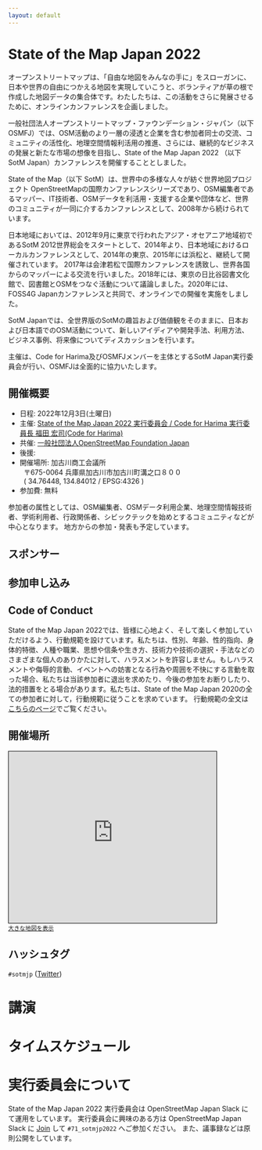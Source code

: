 ```yaml
---
layout: default
---
```


# State of the Map Japan 2022

オープンストリートマップは、「自由な地図をみんなの手に」をスローガンに、日本や世界の自由につかえる地図を実現していこうと、ボランティアが草の根で作成した地図データの集合体です。わたしたちは、この活動をさらに発展させるために、オンラインカンファレンスを企画しました。

一般社団法人オープンストリートマップ・ファウンデーション・ジャパン（以下OSMFJ）では、OSM活動のより一層の浸透と企業を含む参加者同士の交流、コミュニティの活性化、地理空間情報利活用の推進、さらには、継続的なビジネスの発展と新たな市場の想像を目指し、State of the Map Japan 2022 （以下SotM Japan）カンファレンスを開催することとしました。

State of the Map（以下 SotM）は、世界中の多様な人々が紡ぐ世界地図プロジェクト OpenStreetMapの国際カンファレンスシリーズであり、OSM編集者であるマッパー、IT技術者、OSMデータを利活用・支援する企業や団体など、世界のコミュニティが一同に介するカンファレンスとして、2008年から続けられています。

日本地域においては、2012年9月に東京で行われたアジア・オセアニア地域初であるSotM 2012世界総会をスタートとして、2014年より、日本地域におけるローカルカンファレンスとして、2014年の東京、2015年には浜松と、継続して開催されています。
2017年は会津若松で国際カンファレンスを誘致し、世界各国からのマッパーによる交流を行いました。2018年には、東京の日比谷図書文化館で、図書館とOSMをつなぐ活動について議論しました。2020年には、FOSS4G Japanカンファレンスと共同で、オンラインでの開催を実施をしました。

SotM Japanでは、全世界版のSotMの趣旨および価値観をそのままに、日本および日本語でのOSM活動について、新しいアイディアや開発手法、利用方法、ビジネス事例、将来像についてディスカッションを行います。

主催は、Code for Harima及びOSMFJメンバーを主体とするSotM Japan実行委員会が行い、OSMFJは全面的に協力いたします。

## 開催概要

- 日程: 2022年12月3日(土曜日)
- 主催: [State of the Map Japan 2022 実行委員会 / Code for Harima 実行委員長 福田 宏司(Code for Harima)](#実行委員会について)
- 共催: [一般社団法人OpenStreetMap Foundation Japan](https://osmf.jp/)
- 後援: 
- 開催場所: 加古川商工会議所<br>
&nbsp;&nbsp;〒675-0064 兵庫県加古川市加古川町溝之口８００<br>
&nbsp;&nbsp;( 34.76448, 134.84012 / EPSG:4326 )
- 参加費: 無料

参加者の属性としては、OSM編集者、OSMデータ利用企業、地理空間情報技術者、学術利用者、行政関係者、シビックテックを始めとするコミュニティなどが中心となります。
地方からの参加・発表も予定しています。

## スポンサー

## 参加申し込み

## Code of Conduct

State of the Map Japan 2022では、皆様に心地よく、そして楽しく参加していただけるよう、行動規範を設けています。私たちは、性別、年齢、性的指向、身体的特徴、人種や職業、思想や信条や生き方、技術力や技術の選択・手法などのさまざまな個人のありかたに対して、ハラスメントを許容しません。もしハラスメントや侮辱的言動、イベントへの妨害となる行為や周囲を不快にする言動を取った場合、私たちは当該参加者に退出を求めたり、今後の参加をお断りしたり、法的措置をとる場合があります。私たちは、State of the Map Japan 2020の全ての参加者に対して，行動規範に従うことを求めています。
行動規範の全文は[こちらのページ](./coc.html)でご覧ください。 

## 開催場所

<iframe width="425" height="350" frameborder="0" scrolling="no" marginheight="0" marginwidth="0" src="https://www.openstreetmap.org/export/embed.html?bbox=134.82949733734134%2C34.7582381983929%2C134.85044002532962%2C34.77070087000864&amp;layer=mapnik&amp;marker=34.764460955626284%2C134.83996868133545" style="border: 1px solid black"></iframe><br/><small><a href="https://www.openstreetmap.org/?mlat=34.7645&amp;mlon=134.8400#map=16/34.7645/134.8400">大きな地図を表示</a></small>

## ハッシュタグ

`#sotmjp` ([Twitter](https://twitter.com/hashtag/sotmjp))

# 講演

# タイムスケジュール

# 実行委員会について

State of the Map Japan 2022 実行委員会は OpenStreetMap Japan Slack にて運用をしています。
実行委員会に興味のある方は OpenStreetMap Japan Slack に [Join](https://bit.ly/OSM_Japan) して `#71_sotmjp2022` へご参加ください。
また、議事録などは原則公開をしています。
